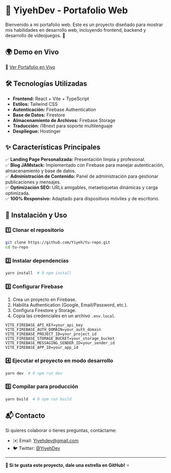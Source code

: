 # 🚀 YiyehDev - Portafolio Web

Bienvenido a mi portafolio web. Este es un proyecto diseñado para mostrar mis habilidades en desarrollo web, incluyendo frontend, backend y desarrollo de videojuegos. 🌟

## 🌍 **Demo en Vivo**
🔗 [Ver Portafolio en Vivo](https://YiyehDev.com)

## 🛠 **Tecnologías Utilizadas**

- **Frontend:** React + Vite + TypeScript
- **Estilos:** Tailwind CSS
- **Autenticación:** Firebase Authentication
- **Base de Datos:** Firestore
- **Almacenamiento de Archivos:** Firebase Storage
- **Traducción:** i18next para soporte multilenguaje
- **Despliegue:** Hostinger

## ✨ **Características Principales**

✅ **Landing Page Personalizada:** Presentación limpia y profesional.   
✅ **Blog JAMstack:** Implementado con Firebase para manejar autenticación, almacenamiento y base de datos.  
✅ **Administración de Contenido:** Panel de administración para gestionar publicaciones y mensajes.  
✅ **Optimización SEO:** URLs amigables, metaetiquetas dinámicas y carga optimizada.  
✅ **100% Responsivo:** Adaptado para dispositivos móviles y de escritorio.  

## 🚀 **Instalación y Uso**

### 1️⃣ Clonar el repositorio
```bash
git clone https://github.com/Yiyeh/tu-repo.git
cd tu-repo
```

### 2️⃣ Instalar dependencias
```bash
yarn install  # O npm install
```

### 3️⃣ Configurar Firebase
1. Crea un proyecto en Firebase.
2. Habilita Authentication (Google, Email/Password, etc.).
3. Configura Firestore y Storage.
4. Copia las credenciales en un archivo `.env.local`.

```env
VITE_FIREBASE_API_KEY=your_api_key
VITE_FIREBASE_AUTH_DOMAIN=your_auth_domain
VITE_FIREBASE_PROJECT_ID=your_project_id
VITE_FIREBASE_STORAGE_BUCKET=your_storage_bucket
VITE_FIREBASE_MESSAGING_SENDER_ID=your_sender_id
VITE_FIREBASE_APP_ID=your_app_id
```

### 4️⃣ Ejecutar el proyecto en modo desarrollo
```bash
yarn dev  # O npm run dev
```

### 5️⃣ Compilar para producción
```bash
yarn build  # O npm run build
```


## 📬 **Contacto**

Si quieres colaborar o tienes preguntas, contáctame:
- ✉️ Email: Yiyehdev@gmail.com  
- 🐦 Twitter: [@YiyehDev](https://twitter.com/_Yiyeh)  

---

**🌟 Si te gusta este proyecto, dale una estrella en GitHub!** ⭐

